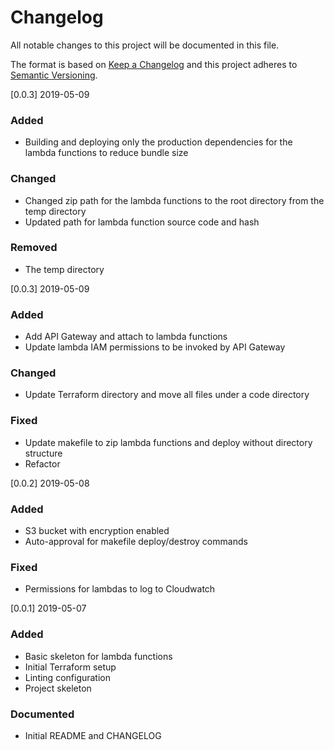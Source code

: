 # Changelog

All notable changes to this project will be documented in this file.

The format is based on [Keep a Changelog](http://keepachangelog.com/en/1.0.0/)
and this project adheres to [Semantic Versioning](http://semver.org/spec/v2.0.0.html).

[0.0.3] 2019-05-09

### Added

- Building and deploying only the production dependencies for the lambda functions to reduce bundle size

### Changed

- Changed zip path for the lambda functions to the root directory from the temp directory
- Updated path for lambda function source code and hash

### Removed

- The temp directory

[0.0.3] 2019-05-09

### Added

- Add API Gateway and attach to lambda functions
- Update lambda IAM permissions to be invoked by API Gateway

### Changed

- Update Terraform directory and move all files under a code directory

### Fixed

- Update makefile to zip lambda functions and deploy without directory structure
- Refactor

[0.0.2] 2019-05-08

### Added

- S3 bucket with encryption enabled
- Auto-approval for makefile deploy/destroy commands

### Fixed

- Permissions for lambdas to log to Cloudwatch

[0.0.1] 2019-05-07

### Added

- Basic skeleton for lambda functions
- Initial Terraform setup
- Linting configuration
- Project skeleton

### Documented

- Initial README and CHANGELOG
